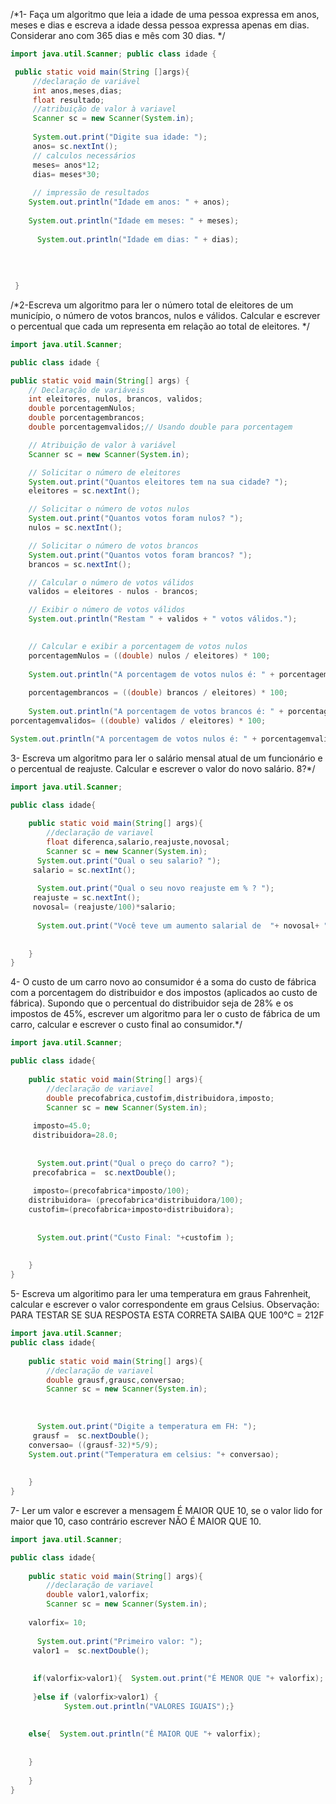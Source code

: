 /*1- Faça um algoritmo que leia a idade de uma pessoa expressa em anos, meses e dias e escreva a idade dessa pessoa expressa apenas em dias. Considerar ano com 365 dias e mês com 30 dias. */
```java
import java.util.Scanner; public class idade {

 public static void main(String []args){
     //declaração de variável
     int anos,meses,dias; 
     float resultado;
     //atribuição de valor à variavel
     Scanner sc = new Scanner(System.in);
     
     System.out.print("Digite sua idade: ");
     anos= sc.nextInt();
     // calculos necessários
     meses= anos*12;
     dias= meses*30;
     
     // impressão de resultados
    System.out.println("Idade em anos: " + anos);
    
    System.out.println("Idade em meses: " + meses);
     
      System.out.println("Idade em dias: " + dias);
     
   
   
   
 }
```
 
 
 
 
/*2-Escreva um algoritmo para ler o número total de eleitores de um município, o número de votos brancos, nulos e válidos. Calcular e escrever o percentual que cada um representa em relação ao total de eleitores.  */

```java
import java.util.Scanner;

public class idade {

public static void main(String[] args) {
    // Declaração de variáveis
    int eleitores, nulos, brancos, validos;
    double porcentagemNulos;
    double porcentagembrancos;
    double porcentagemvalidos;// Usando double para porcentagem

    // Atribuição de valor à variável
    Scanner sc = new Scanner(System.in);

    // Solicitar o número de eleitores
    System.out.print("Quantos eleitores tem na sua cidade? ");
    eleitores = sc.nextInt();

    // Solicitar o número de votos nulos
    System.out.print("Quantos votos foram nulos? ");
    nulos = sc.nextInt();

    // Solicitar o número de votos brancos
    System.out.print("Quantos votos foram brancos? ");
    brancos = sc.nextInt();

    // Calcular o número de votos válidos
    validos = eleitores - nulos - brancos;

    // Exibir o número de votos válidos
    System.out.println("Restam " + validos + " votos válidos.");

   
    // Calcular e exibir a porcentagem de votos nulos
    porcentagemNulos = ((double) nulos / eleitores) * 100;  
    
    System.out.println("A porcentagem de votos nulos é: " + porcentagemNulos + "%");
    
    porcentagembrancos = ((double) brancos / eleitores) * 100; 
    
    System.out.println("A porcentagem de votos brancos é: " + porcentagembrancos  + "%");
porcentagemvalidos= ((double) validos / eleitores) * 100;

System.out.println("A porcentagem de votos nulos é: " + porcentagemvalidos + "%"); // Fechar o scanner sc.close(); } }
```


3- Escreva um algoritmo para ler o salário mensal atual de um funcionário e o percentual de reajuste. Calcular e escrever o valor do novo salário. 8?*/

```java
import java.util.Scanner;

public class idade{
    
    public static void main(String[] args){
        //declaração de variavel
        float diferenca,salario,reajuste,novosal;
        Scanner sc = new Scanner(System.in);
      System.out.print("Qual o seu salario? ");
     salario = sc.nextInt();
     
      System.out.print("Qual o seu novo reajuste em % ? ");
     reajuste = sc.nextInt();
     novosal= (reajuste/100)*salario;
     
      System.out.print("Você teve um aumento salarial de  "+ novosal+ " reais");
    
     
    }
} 

```



4- O custo de um carro novo ao consumidor é a soma do custo de fábrica com a porcentagem do distribuidor e dos impostos (aplicados ao custo de fábrica). Supondo que o percentual do distribuidor seja de 28% e os impostos de 45%, escrever um algoritmo para ler o custo de fábrica de um carro, calcular e escrever o custo final ao consumidor.*/


```java
import java.util.Scanner;

public class idade{
    
    public static void main(String[] args){
        //declaração de variavel
        double precofabrica,custofim,distribuidora,imposto;
        Scanner sc = new Scanner(System.in);
     
     imposto=45.0;
     distribuidora=28.0;
     
     
      System.out.print("Qual o preço do carro? ");
     precofabrica =  sc.nextDouble();
     
     imposto=(precofabrica*imposto/100);
    distribuidora= (precofabrica*distribuidora/100);
    custofim=(precofabrica+imposto+distribuidora);
    
     
      System.out.print("Custo Final: "+custofim );
    
     
    }
}

```


5- Escreva um algoritimo para ler uma temperatura em graus Fahrenheit, calcular e escrever o valor correspondente em graus Celsius. Observação: PARA TESTAR SE SUA RESPOSTA ESTA CORRETA SAIBA QUE 100°C = 212F



```java
import java.util.Scanner;
public class idade{
    
    public static void main(String[] args){
        //declaração de variavel
        double grausf,grausc,conversao;
        Scanner sc = new Scanner(System.in);
     
    
     
      System.out.print("Digite a temperatura em FH: ");
     grausf =  sc.nextDouble();
    conversao= ((grausf-32)*5/9);
    System.out.print("Temperatura em celsius: "+ conversao);
      
     
    }
}
```


7- Ler um valor e escrever a mensagem É MAIOR QUE 10, se o valor lido for maior que 10, caso contrário escrever NÃO É MAIOR QUE 10.

```java
import java.util.Scanner;

public class idade{
    
    public static void main(String[] args){
        //declaração de variavel
        double valor1,valorfix;
        Scanner sc = new Scanner(System.in);
     
    valorfix= 10;
     
      System.out.print("Primeiro valor: ");
     valor1 =  sc.nextDouble();
    
     
     if(valorfix>valor1){  System.out.print("É MENOR QUE "+ valorfix);
         
     }else if (valorfix>valor1) {
            System.out.println("VALORES IGUAIS");}
            
            
    else{  System.out.println("É MAIOR QUE "+ valorfix);
        
        
    }
     
    }
}
```
